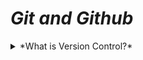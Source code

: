 # _Git and Github_

<details>
  <summary> *What is Version Control?* </summary>

  Version Control is a system that allows you to revisit various versions of a file or
  set of files by recording changes.
</details>
